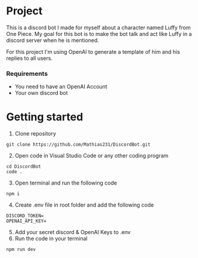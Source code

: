 # Project

This is a discord bot I made for myself about a character named Luffy from One Piece. My goal for this bot is to make the bot talk and act like Luffy in a discord server when he is mentioned.

For this project I'm using OpenAI to generate a template of him and his replies to all users.

### Requirements

- You need to have an OpenAI Account
- Your own discord bot

# Getting started
1. Clone repository
```
git clone https://github.com/Mathias231/DiscordBot.git
```

2. Open code in Visual Studio Code or any other coding program
```
cd DiscordBot
code .
```

3. Open terminal and run the following code
```
npm i
```

4. Create .env file in root folder and add the following code
```
DISCORD_TOKEN=
OPENAI_API_KEY=
```
5. Add your secret discord & OpenAI Keys to .env
6. Run the code in your terminal
```
npm run dev
```
